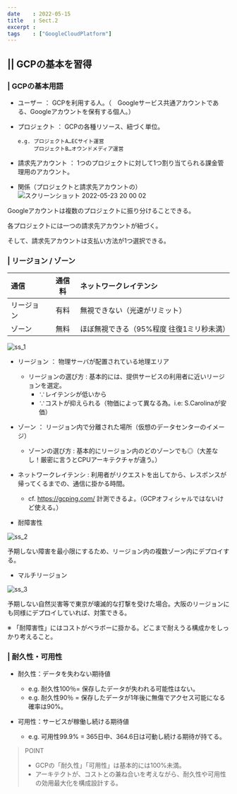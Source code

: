 ```yaml
---
date    : 2022-05-15
title   : Sect.2
excerpt :
tags    : ["GoogleCloudPlatform"]
---
```


## || GCPの基本を習得
### | GCPの基本用語
* ユーザー ： GCPを利用する人。（　Googleサービス共通アカウントである、Googleアカウントを保有する個人。）

* プロジェクト ： GCPの各種リソース、紐づく単位。

      e.g. プロジェクトA…ECサイト運営
           プロジェクトB…オウンドメディア運営


* 請求先アカウント ： 1つのプロジェクトに対して1つ割り当てられる課金管理用のアカウント。

* 関係（プロジェクトと請求先アカウントの）
![スクリーンショット 2022-05-23 20 00 02](https://user-images.githubusercontent.com/28585421/169805220-252a42b1-3ffb-4cc0-b940-df5e004227b6.png)

<!-- 
                   [n:n]       [n:1]             [1:1]
      Googleアカウント1 → プロジェクトA → 👤 請求先アカウントa → 💳 クレカ（or🏦口座振替）
                     ↘︎ プロジェクトB ↗︎
                     ↘︎ プロジェクトC → 👤 請求先アカウントb → 💳 クレカ（or🏦口座振替）
      Googleアカウント2 → プロジェクトD ↗︎
 -->

Googleアカウントは複数のプロジェクトに振り分けることできる。

各プロジェクトには一つの請求先アカウントが紐づく。

そして、請求先アカウントは支払い方法が1つ選択できる。



### | リージョン / ゾーン

|通信|通信料|ネットワークレイテンシ|
|:-|:-:|:-|
|リージョン|有料|無視できない（光速がリミット）|
|ゾーン|無料|ほぼ無視できる（95%程度 往復1ミリ秒未満）|

![ss_1](https://user-images.githubusercontent.com/28585421/168473172-2f91f1e2-e64c-4e17-9534-36f0864b49bd.png)

* リージョン ： 物理サーバが配置されている地理エリア
  - リージョンの選び方 : 基本的には、提供サービスの利用者に近いリージョンを選定。
    - ∵レイテンシが低いから
    - ∵コストが抑えられる（物価によって異なる為。i.e: S.Carolinaが安価）

* ゾーン ： リージョン内で分離された場所（仮想のデータセンターのイメージ）
  -  ゾーンの選び方 : 基本的にリージョン内のどのゾーンでも◎（大差なし！厳密に言うとCPUアーキテクチャが違う。）

* ネットワークレイテンシ : 利用者がリクエストを出してから、レスポンスが帰ってくるまでの、通信に掛かる時間。
  - cf. https://gcping.com/ 計測できるよ。（GCPオフィシャルではないけど使える。）

* 耐障害性

![ss_2](https://user-images.githubusercontent.com/28585421/168473212-a9e741c6-2cda-4028-b5dc-72b589130a0f.png)

予期しない障害を最小限にするため、リージョン内の複数ゾーン内にデプロイする。

* マルチリージョン

![ss_3](https://user-images.githubusercontent.com/28585421/168473224-bc7a0bba-0a28-447a-a8e1-6d561c965f73.png)

予期しない自然災害等で東京が壊滅的な打撃を受けた場合。大阪のリージョンにも同様にデプロイしていれば、対策できる。

※ 「耐障害性」にはコストがベラボーに掛かる。どこまで耐えうる構成かをしっかり考えること。



### | 耐久性・可用性
+ 耐久性：データを失わない期待値
  - e.g. 耐久性100％= 保存したデータが失われる可能性はない。
  - e.g. 耐久性90％ = 保存したデータが1年後に無傷でアクセス可能になる確率は90%。

+ 可用性：サービスが稼働し続ける期待値
  - e.g. 可用性99.9% = 365日中、364.6日は可動し続ける期待が持てる。

> POINT
>
> * GCPの「耐久性」「可用性」は基本的には100%未満。
> * アーキテクトが、コストとの兼ね合いを考えながら、耐久性や可用性の効用最大化を構成設計する。
